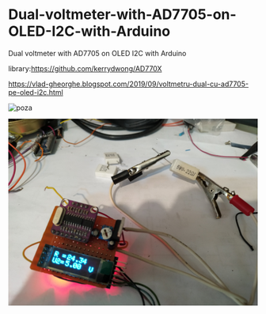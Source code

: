 # Dual-voltmeter-with-AD7705-on-OLED-I2C-with-Arduino
Dual voltmeter with AD7705 on OLED I2C with Arduino

library:https://github.com/kerrydwong/AD770X

https://vlad-gheorghe.blogspot.com/2019/09/voltmetru-dual-cu-ad7705-pe-oled-i2c.html

![poza](https://github.com/vlad-gheorghe/Dual-voltmeter-with-AD7705-on-OLED-I2C-with-Arduino/blob/master/IMG_20190928_173257.jpg)

![poza](https://github.com/vlad-gheorghe/Dual-voltmeter-with-AD7705-on-OLED-I2C-with-Arduino/blob/master/IMG_20191019_154656.jpg)
